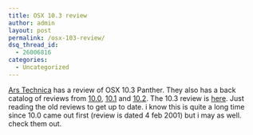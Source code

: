 ```yaml
---
title: OSX 10.3 review
author: admin
layout: post
permalink: /osx-103-review/
dsq_thread_id:
  - 26006816
categories:
  - Uncategorized
---
```

[Ars Technica][1] has a review of OSX 10.3 Panther. They also has a back catalog of reviews from [10.0][2], [10.1][3] and [10.2][4]. The 10.3 review is [here][5]. Just reading the old reviews to get up to date. i know this is quite a long time since 10.0 came out first (review is dated 4 feb 2001) but i may as well. check them out.

 [1]: http://www.arstechnica.com
 [2]: http://arstechnica.com/reviews/01q2/macos-x-final/macos-x-1.html
 [3]: http://arstechnica.com/reviews/01q4/macosx-10.1/macosx-10.1.html
 [4]: http://arstechnica.com/reviews/02q3/macosx-10.2/macosx-10.2-1.html
 [5]: http://www.arstechnica.com/reviews/003/panther/macosx-10.3-1.html